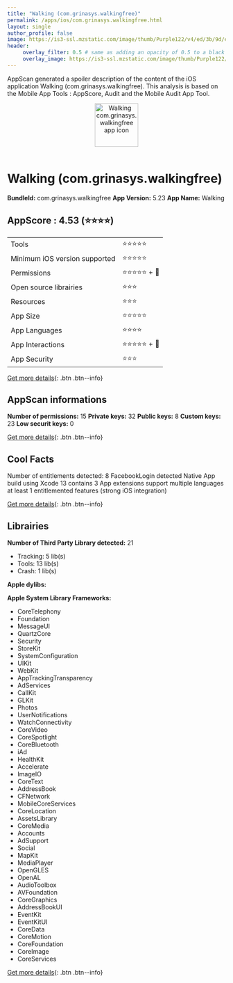 ```yaml
---
title: "Walking (com.grinasys.walkingfree)"
permalink: /apps/ios/com.grinasys.walkingfree.html
layout: single
author_profile: false
image: https://is3-ssl.mzstatic.com/image/thumb/Purple122/v4/ed/3b/9d/ed3b9d28-a22f-33f3-8220-c5ea67281336/AppIcon-1x_U007emarketing-0-4-0-P3-85-220.png/512x512bb.jpg
header: 
     overlay_filter: 0.5 # same as adding an opacity of 0.5 to a black background
     overlay_image: https://is3-ssl.mzstatic.com/image/thumb/Purple122/v4/ed/3b/9d/ed3b9d28-a22f-33f3-8220-c5ea67281336/AppIcon-1x_U007emarketing-0-4-0-P3-85-220.png/512x512bb.jpg
---
```

AppScan generated a spoiler description of the content of the iOS application Walking (com.grinasys.walkingfree). This analysis is based on the Mobile App Tools : AppScore, Audit and the Mobile Audit App Tool.

  
  
<div style="text-align: center;"><img src="https://is3-ssl.mzstatic.com/image/thumb/Purple122/v4/ed/3b/9d/ed3b9d28-a22f-33f3-8220-c5ea67281336/AppIcon-1x_U007emarketing-0-4-0-P3-85-220.png/512x512bb.jpg" width="100" height="100" alt="Walking com.grinasys.walkingfree app icon"></div></br>
  
# Walking (com.grinasys.walkingfree)

**BundleId:** com.grinasys.walkingfree
**App Version:** 5.23
**App Name:** Walking


## AppScore : 4.53 (⭐️⭐️⭐️⭐️) 

<table>
<tr><td> Tools </td><td> ⭐️⭐️⭐️⭐️⭐️ </td></tr>
<tr><td> Minimum iOS version supported </td><td> ⭐️⭐️⭐️⭐️⭐️ </td></tr>
<tr><td> Permissions </td><td> ⭐️⭐️⭐️⭐️⭐️ + 🌟 </td></tr>
<tr><td> Open source librairies </td><td> ⭐️⭐️⭐️ </td></tr>
<tr><td> Resources </td><td> ⭐️⭐️⭐️ </td></tr>
<tr><td> App Size </td><td> ⭐️⭐️⭐️⭐️⭐️ </td></tr>
<tr><td> App Languages </td><td> ⭐️⭐️⭐️⭐️ </td></tr>
<tr><td> App Interactions </td><td> ⭐️⭐️⭐️⭐️⭐️ + 🌟 </td></tr>
<tr><td> App Security </td><td> ⭐️⭐️⭐️ </td></tr>
</table>

[Get more details](/pricing.html){: .btn .btn--info}  
  
## AppScan informations 

**Number of permissions:** 15
**Private keys:** 32
**Public keys:** 8
**Custom keys:** 23
**Low securit keys:** 0
  
[Get more details](/pricing.html){: .btn .btn--info}

## Cool Facts

Number of entitlements detected: 8
FacebookLogin detected
Native App
build using Xcode 13
contains 3 App extensions
support multiple languages
at least 1 entitlemented features (strong iOS integration)
  
[Get more details](/pricing.html){: .btn .btn--info}

## Librairies 
**Number of Third Party Library detected:** 21
- Tracking: 5 lib(s)
- Tools: 13 lib(s)
- Crash: 1 lib(s)

**Apple dylibs:**


**Apple System Library Frameworks:**
- CoreTelephony
- Foundation
- MessageUI
- QuartzCore
- Security
- StoreKit
- SystemConfiguration
- UIKit
- WebKit
- AppTrackingTransparency
- AdServices
- CallKit
- GLKit
- Photos
- UserNotifications
- WatchConnectivity
- CoreVideo
- CoreSpotlight
- CoreBluetooth
- iAd
- HealthKit
- Accelerate
- ImageIO
- CoreText
- AddressBook
- CFNetwork
- MobileCoreServices
- CoreLocation
- AssetsLibrary
- CoreMedia
- Accounts
- AdSupport
- Social
- MapKit
- MediaPlayer
- OpenGLES
- OpenAL
- AudioToolbox
- AVFoundation
- CoreGraphics
- AddressBookUI
- EventKit
- EventKitUI
- CoreData
- CoreMotion
- CoreFoundation
- CoreImage
- CoreServices


  
[Get more details](/pricing.html){: .btn .btn--info}

